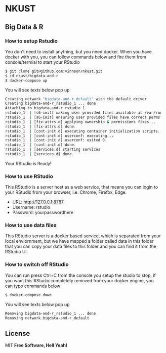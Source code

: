 # NKUST
## Big Data & R
### How to setup Rstudio
You don't need to install anything, but you need docker.
When you have docker with you, you can follow commands below and fire them from console/termial to start your RStudio

```sh
$ git clone git@github.com:vinnson/nkust.git
$ cd nkust/bigdata-and-r
$ docker-compose up
```

You will see texts below pop up
```sh
Creating network "bigdata-and-r_default" with the default driver
Creating bigdata-and-r_rstudio_1 ... done
Attaching to bigdata-and-r_rstudio_1
rstudio_1  | [s6-init] making user provided files available at /var/run/s6/etc...exited 0.
rstudio_1  | [s6-init] ensuring user provided files have correct perms...exited 0.
rstudio_1  | [fix-attrs.d] applying ownership & permissions fixes...
rstudio_1  | [fix-attrs.d] done.
rstudio_1  | [cont-init.d] executing container initialization scripts...
rstudio_1  | [cont-init.d] userconf: executing...
rstudio_1  | [cont-init.d] userconf: exited 0.
rstudio_1  | [cont-init.d] done.
rstudio_1  | [services.d] starting services
rstudio_1  | [services.d] done.
```
Your RStudio is Ready!

### How to use RStudio
This RStudio is a server host as a web service, that means you can login to your RStudio from your browser, i.e. Chrome, Firefox, Edge.
  - URL: http://127.0.0.1:8787
  - Username: rstudio
  - Password: yourpasswordhere

### How to use data files
This RStudio server is a docker based service, which is separated from your local enviornment, but we have mapped a folder called data in this folder that you can copy your data files to this folder and you can find it from the RStudio UI.


### How to switch off RStudio
You can run press Ctrl+C from the console you setup the studio to stop, if you want this RStudio completely removed from your docker engine, you can typo commands below

```sh
$ docker-compose down
```

You will see texts below pop up
```sh
Removing bigdata-and-r_rstudio_1 ... done
Removing network bigdata-and-r_default
```

License
----

MIT
**Free Software, Hell Yeah!**
